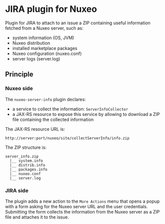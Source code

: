 # JIRA plugin for Nuxeo

Plugin for JIRA to attach to an issue a ZIP containing useful information fetched from a Nuxeo server, such as:

- system information (OS, JVM)
- Nuxeo distribution
- installed marketplace packages
- Nuxeo configuration (nuxeo.conf)
- server logs (server.log)

## Principle

### Nuxeo side

The ``nuxeo-server-info`` plugin declares:

- a service to collect the information: ``ServerInfoCollector``
- a JAX-RS resource to expose this service by allowing to download a ZIP file containing the collected information

The JAX-RS resource URL is:

    http://server:port/nuxeo/site/collectServerInfo/info.zip

The ZIP structure is:

    server_info.zip
      |__ system.info
      |__ distrib.info
      |__ packages.info
      |__ nuxeo.conf
      |__ server.log

### JIRA side

The plugin adds a new action to the ``More Actions`` menu that opens a popup with a form asking for the Nuxeo server URL and the user credentials.
Submitting the form collects the information from the Nuxeo server as a ZIP file and attaches it to the issue.
